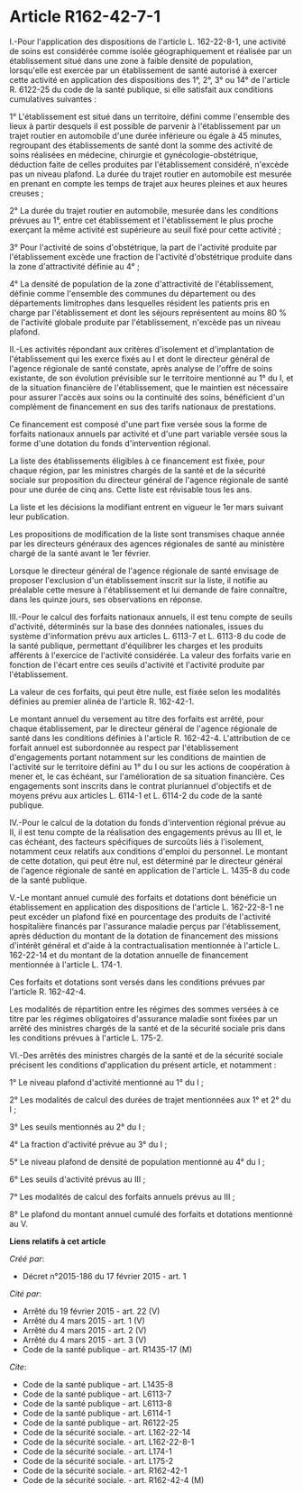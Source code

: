# Article R162-42-7-1

I.-Pour l'application des dispositions de l'article L. 162-22-8-1, une activité de soins est considérée comme isolée
géographiquement et réalisée par un établissement situé dans une zone à faible densité de population, lorsqu'elle est exercée
par un établissement de santé autorisé à exercer cette activité en application des dispositions des 1°, 2°, 3° ou 14° de
l'article R. 6122-25 du code de la santé publique, si elle satisfait aux conditions cumulatives suivantes : 

1° L'établissement est situé dans un territoire, défini comme l'ensemble des lieux à partir desquels il est possible de
parvenir à l'établissement par un trajet routier en automobile d'une durée inférieure ou égale à 45 minutes, regroupant des
établissements de santé dont la somme des activité de soins réalisées en médecine, chirurgie et gynécologie-obstétrique,
déduction faite de celles produites par l'établissement considéré, n'excède pas un niveau plafond. La durée du trajet routier
en automobile est mesurée en prenant en compte les temps de trajet aux heures pleines et aux heures creuses ; 

2° La durée du trajet routier en automobile, mesurée dans les conditions prévues au 1°, entre cet établissement et
l'établissement le plus proche exerçant la même activité est supérieure au seuil fixé pour cette activité ; 

3° Pour l'activité de soins d'obstétrique, la part de l'activité produite par l'établissement excède une fraction de
l'activité d'obstétrique produite dans la zone d'attractivité définie au 4° ; 

4° La densité de population de la zone d'attractivité de l'établissement, définie comme l'ensemble des communes du
département ou des départements limitrophes dans lesquelles résident les patients pris en charge par l'établissement et dont
les séjours représentent au moins 80 % de l'activité globale produite par l'établissement, n'excède pas un niveau plafond. 

II.-Les activités répondant aux critères d'isolement et d'implantation de l'établissement qui les exerce fixés au I et dont
le directeur général de l'agence régionale de santé constate, après analyse de l'offre de soins existante, de son évolution
prévisible sur le territoire mentionné au 1° du I, et de la situation financière de l'établissement, que le maintien est
nécessaire pour assurer l'accès aux soins ou la continuité des soins, bénéficient d'un complément de financement en sus des
tarifs nationaux de prestations. 

Ce financement est composé d'une part fixe versée sous la forme de forfaits nationaux annuels par activité et d'une part
variable versée sous la forme d'une dotation du fonds d'intervention régional. 

La liste des établissements éligibles à ce financement est fixée, pour chaque région, par les ministres chargés de la santé
et de la sécurité sociale sur proposition du directeur général de l'agence régionale de santé pour une durée de cinq ans.
Cette liste est révisable tous les ans. 

La liste et les décisions la modifiant entrent en vigueur le 1er mars suivant leur publication. 

Les propositions de modification de la liste sont transmises chaque année par les directeurs généraux des agences régionales
de santé au ministère chargé de la santé avant le 1er février. 

Lorsque le directeur général de l'agence régionale de santé envisage de proposer l'exclusion d'un établissement inscrit sur
la liste, il notifie au préalable cette mesure à l'établissement et lui demande de faire connaître, dans les quinze jours,
ses observations en réponse. 

III.-Pour le calcul des forfaits nationaux annuels, il est tenu compte de seuils d'activité, déterminés sur la base des
données nationales, issues du système d'information prévu aux articles L. 6113-7 et L. 6113-8 du code de la santé publique,
permettant d'équilibrer les charges et les produits afférents à l'exercice de l'activité considérée. La valeur des forfaits
varie en fonction de l'écart entre ces seuils d'activité et l'activité produite par l'établissement. 

La valeur de ces forfaits, qui peut être nulle, est fixée selon les modalités définies au premier alinéa de l'article R.
162-42-1. 

Le montant annuel du versement au titre des forfaits est arrêté, pour chaque établissement, par le directeur général de
l'agence régionale de santé dans les conditions définies à l'article R. 162-42-4. L'attribution de ce forfait annuel est
subordonnée au respect par l'établissement d'engagements portant notamment sur les conditions de maintien de l'activité sur
le territoire défini au 1° du I ou sur les actions de coopération à mener et, le cas échéant, sur l'amélioration de sa
situation financière. Ces engagements sont inscrits dans le contrat pluriannuel d'objectifs et de moyens prévu aux articles
L. 6114-1 et L. 6114-2 du code de la santé publique. 

IV.-Pour le calcul de la dotation du fonds d'intervention régional prévue au II, il est tenu compte de la réalisation des
engagements prévus au III et, le cas échéant, des facteurs spécifiques de surcoûts liés à l'isolement, notamment ceux
relatifs aux conditions d'emploi du personnel. Le montant de cette dotation, qui peut être nul, est déterminé par le
directeur général de l'agence régionale de santé en application de l'article L. 1435-8 du code de la santé publique. 

V.-Le montant annuel cumulé des forfaits et dotations dont bénéficie un établissement en application des dispositions de
l'article L. 162-22-8-1 ne peut excéder un plafond fixé en pourcentage des produits de l'activité hospitalière financés par
l'assurance maladie perçus par l'établissement, après déduction du montant de la dotation de financement des missions
d'intérêt général et d'aide à la contractualisation mentionnée à l'article L. 162-22-14 et du montant de la dotation annuelle
de financement mentionnée à l'article L. 174-1. 

Ces forfaits et dotations sont versés dans les conditions prévues par l'article R. 162-42-4. 

Les modalités de répartition entre les régimes des sommes versées à ce titre par les régimes obligatoires d'assurance maladie
sont fixées par un arrêté des ministres chargés de la santé et de la sécurité sociale pris dans les conditions prévues à
l'article L. 175-2. 

VI.-Des arrêtés des ministres chargés de la santé et de la sécurité sociale précisent les conditions d'application du présent
article, et notamment : 

1° Le niveau plafond d'activité mentionné au 1° du I ; 

2° Les modalités de calcul des durées de trajet mentionnées aux 1° et 2° du I ; 

3° Les seuils mentionnés au 2° du I ; 

4° La fraction d'activité prévue au 3° du I ; 

5° Le niveau plafond de densité de population mentionné au 4° du I ; 

6° Les seuils d'activité prévus au III ; 

7° Les modalités de calcul des forfaits annuels prévus au III ; 

8° Le plafond du montant annuel cumulé des forfaits et dotations mentionné au V.

**Liens relatifs à cet article**

_Créé par_:

  - Décret n°2015-186 du 17 février 2015 - art. 1

_Cité par_:

  - Arrêté du 19 février 2015 - art. 22 (V)
  - Arrêté du 4 mars 2015 - art. 1 (V)
  - Arrêté du 4 mars 2015 - art. 2 (V)
  - Arrêté du 4 mars 2015 - art. 3 (V)
  - Code de la santé publique - art. R1435-17 (M)

_Cite_:

  - Code de la santé publique - art. L1435-8
  - Code de la santé publique - art. L6113-7
  - Code de la santé publique - art. L6113-8
  - Code de la santé publique - art. L6114-1
  - Code de la santé publique - art. R6122-25
  - Code de la sécurité sociale. - art. L162-22-14
  - Code de la sécurité sociale. - art. L162-22-8-1
  - Code de la sécurité sociale. - art. L174-1
  - Code de la sécurité sociale. - art. L175-2
  - Code de la sécurité sociale. - art. R162-42-1
  - Code de la sécurité sociale. - art. R162-42-4 (M)
